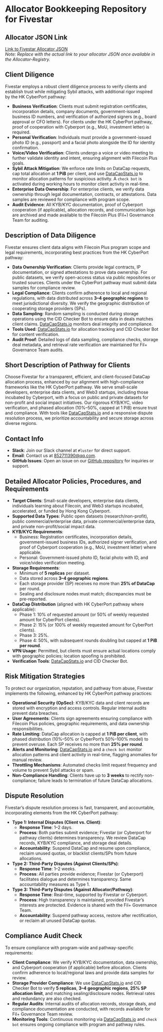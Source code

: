 # Allocator Bookkeeping Repository for Fivestar

## Allocator JSON Link
[Link to Fivestar Allocator JSON](https://github.com/filecoin-project/Allocator-Registry/tree/main/Allocators/Fivestar)  
*Note: Replace with the actual link to your allocator JSON once available in the Allocator-Registry.*

## Client Diligence
Fivestar employs a robust client diligence process to verify clients and establish trust while mitigating Sybil attacks, with additional rigor inspired by the HK CyberPort pathway:

- **Business Verification**: Clients must submit registration certificates, incorporation details, company documents, government-issued business ID numbers, and verification of authorized signers (e.g., board approval or CFO letters). For clients under the HK CyberPort pathway, proof of cooperation with Cyberport (e.g., MoU, investment letter) is required.
- **Personal Verification**: Individuals must provide a government-issued photo ID (e.g., passport) and a facial photo alongside the ID for identity confirmation.
- **Voice/Video Verification**: Clients undergo a voice or video meeting to further validate identity and intent, ensuring alignment with Filecoin Plus goals.
- **Sybil Attack Mitigation**: We enforce rate limits on DataCap requests, cap total allocation at **1 PiB** per client, and use [DataCapStats.io](https://datacapstats.io) to monitor allocation patterns for suspicious activity. A `check bot` is activated during working hours to monitor client activity in real-time.
- **Enterprise Data Ownership**: For enterprise clients, we verify data ownership through legal documentation, contracts, or attestations. Data samples are reviewed for compliance with program scope.
- **Audit Evidence**: All KYB/KYC documentation, proof of Cyberport cooperation (if applicable), allocation records, and communication logs are archived and made available to the Filecoin Plus (Fil+) Governance Team for auditing.

## Description of Data Diligence
Fivestar ensures client data aligns with Filecoin Plus program scope and legal requirements, incorporating best practices from the HK CyberPort pathway:

- **Data Ownership Verification**: Clients provide legal contracts, IP documentation, or signed attestations to prove data ownership. For public datasets, we verify open-access status via public repositories or trusted sources. Clients under the CyberPort pathway must submit data samples for compliance review.
- **Legal Compliance**: Clients confirm adherence to local and regional regulations, with data distributed across **3–4 geographic regions** to meet jurisdictional diversity. We verify the geographic distribution of cooperating storage providers (SPs).
- **Data Sampling**: Random sampling is conducted during storage operations using the CID Checker Bot to ensure data in deals matches client claims. [DataCapStats.io](https://datacapstats.io) monitors deal integrity and compliance.
- **Tools Used**: [DataCapStats.io](https://datacapstats.io) for allocation tracking and CID Checker Bot for content verification.
- **Audit Proof**: Detailed logs of data sampling, compliance checks, storage deal metadata, and retrieval rate verification are maintained for Fil+ Governance Team audits.

## Short Description of Pathway for Clients
Choose Fivestar for a transparent, efficient, and client-focused DataCap allocation process, enhanced by our alignment with high-compliance frameworks like the HK CyberPort pathway. We serve small-scale developers, enterprise data clients, and Web3 startups, including those incubated by Cyberport, with a focus on public and private datasets for non-profit and social impact initiatives. Our rigorous KYB/KYC, video verification, and phased allocation (10%–50%, capped at 1 PiB) ensure trust and compliance. With tools like [DataCapStats.io](https://datacapstats.io) and a responsive dispute resolution process, we prioritize accountability and secure storage across diverse regions.

## Contact Info
- **Slack**: Join our Slack channel at `#luster` for direct support.
- **Email**: Contact us at [852711390@qq.com](mailto:852711390@qq.com).
- **GitHub Issues**: Open an issue on our [GitHub repository](https://github.com/summerzzzzzzzzzz) for inquiries or support.

## Detailed Allocator Policies, Procedures, and Requirements
- **Target Clients**: Small-scale developers, enterprise data clients, individuals learning about Filecoin, and Web3 startups incubated, accelerated, or funded by Hong Kong Cyberport.
- **Supported Data Types**: Public open datasets (research/non-profit), public commercial/enterprise data, private commercial/enterprise data, and private non-profit/social impact data.
- **KYB/KYC Requirements**:
  - Business: Registration certificates, incorporation details, government-issued business IDs, authorized signer verification, and proof of Cyberport cooperation (e.g., MoU, investment letter) where applicable.
  - Personal: Government-issued photo ID, facial photo with ID, and voice/video verification meeting.
- **Storage Requirements**:
  - Minimum of **5 replicas** per dataset.
  - Data stored across **3–4 geographic regions**.
  - Each storage provider (SP) receives no more than **25% of DataCap** per round.
  - Sealing and disclosure nodes must match; discrepancies must be pre-reported.
- **DataCap Distribution** (aligned with HK CyberPort pathway where applicable):
  - Phase 1: 10% of requested amount (or 50% of weekly requested amount for CyberPort clients).
  - Phase 2: 15% (or 100% of weekly requested amount for CyberPort clients).
  - Phase 3: 25%.
  - Phase 4: 50%, with subsequent rounds doubling but capped at **1 PiB per round**.
- **VPN Usage**: Permitted, but clients must ensure actual locations comply with geographic policies; location spoofing is prohibited.
- **Verification Tools**: [DataCapStats.io](https://datacapstats.io) and CID Checker Bot.

## Risk Mitigation Strategies
To protect our organization, reputation, and pathway from abuse, Fivestar implements the following, enhanced by HK CyberPort pathway practices:

- **Operational Security (OpSec)**: KYB/KYC data and client records are stored with encryption and access controls. Regular internal audits prevent data breaches.
- **User Agreements**: Clients sign agreements ensuring compliance with Filecoin Plus policies, geographic requirements, and data ownership responsibilities.
- **Rate Limiting**: DataCap allocation is capped at **1 PiB per client**, with phased distribution (10%–50% or CyberPort’s 50%–100% model) to prevent overuse. Each SP receives no more than **25% per round**.
- **Alerts and Monitoring**: [DataCapStats.io](https://datacapstats.io) and a `check bot` monitor allocation patterns and client activity in real-time, flagging anomalies for manual review.
- **Throttling Mechanisms**: Automated checks limit request frequency and volume to prevent Sybil attacks or spam.
- **Non-Compliance Handling**: Clients have up to **3 weeks** to rectify non-compliance; failure leads to termination of future DataCap allocations.

## Dispute Resolution
Fivestar’s dispute resolution process is fast, transparent, and accountable, incorporating elements from the HK CyberPort pathway:

- **Type 1: Internal Disputes (Client vs. Client)**:
  - **Response Time**: 1–2 days.
  - **Process**: Both parties submit evidence; Fivestar (or Cyberport for pathway clients) determines transparency. We review DataCap records, KYB/KYC compliance, and storage deal details.
  - **Accountability**: Suspend DataCap and resume upon compliance, reclaim unused quotas, or blacklist clients/SPs from future allocations.
- **Type 2: Third-Party Disputes (Against Clients/SPs)**:
  - **Response Time**: 1–2 weeks.
  - **Process**: All parties provide evidence; Fivestar (or Cyberport) facilitates dialogue and determines transparency. Same accountability measures as Type 1.
- **Type 3: Third-Party Disputes (Against Allocator/Pathway)**:
  - **Response Time**: Real-time, supported by Fivestar or Cyberport.
  - **Process**: High transparency is maintained, provided Fivestar’s interests are protected. Evidence is shared with the Fil+ Governance Team.
  - **Accountability**: Suspend pathway access, restore after rectification, or reclaim all unused DataCap quotas.

## Compliance Audit Check
To ensure compliance with program-wide and pathway-specific requirements:

- **Client Compliance**: We verify KYB/KYC documentation, data ownership, and Cyberport cooperation (if applicable) before allocation. Clients confirm adherence to local/regional laws and provide data samples for review.
- **Storage Provider Compliance**: We use [DataCapStats.io](https://datacapstats.io) and CID Checker Bot to verify **5 replicas**, **3–4 geographic regions**, **25% SP allocation limit**, and matching sealing/disclosure nodes. Retrieval rates and redundancy are also checked.
- **Regular Audits**: Internal audits of allocation records, storage deals, and compliance documentation are conducted, with records available for Fil+ Governance Team review.
- **Monitoring Tools**: Continuous monitoring via [DataCapStats.io](https://datacapstats.io) and `check bot` ensures ongoing compliance with program and pathway rules.
